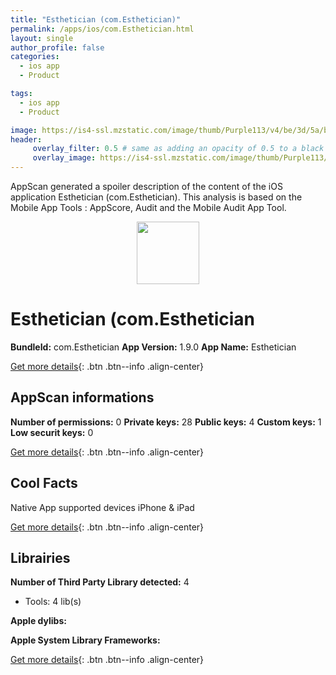 ```yaml
---
title: "Esthetician (com.Esthetician)"
permalink: /apps/ios/com.Esthetician.html
layout: single
author_profile: false
categories: 
  - ios app 
  - Product 

tags: 
  - ios app 
  - Product 

image: https://is4-ssl.mzstatic.com/image/thumb/Purple113/v4/be/3d/5a/be3d5a02-c93a-68a7-0140-de31296afd28/AppIcon-0-0-1x_U007emarketing-0-0-0-7-0-85-220.png/512x512bb.jpg
header: 
     overlay_filter: 0.5 # same as adding an opacity of 0.5 to a black background
     overlay_image: https://is4-ssl.mzstatic.com/image/thumb/Purple113/v4/be/3d/5a/be3d5a02-c93a-68a7-0140-de31296afd28/AppIcon-0-0-1x_U007emarketing-0-0-0-7-0-85-220.png/512x512bb.jpg
---
```

AppScan generated a spoiler description of the content of the iOS application Esthetician (com.Esthetician). This analysis is based on the Mobile App Tools : AppScore, Audit and the Mobile Audit App Tool.

  
  
<div style="text-align: center;"><img src="https://is4-ssl.mzstatic.com/image/thumb/Purple113/v4/be/3d/5a/be3d5a02-c93a-68a7-0140-de31296afd28/AppIcon-0-0-1x_U007emarketing-0-0-0-7-0-85-220.png/512x512bb.jpg" width="100" height="100"></div>  
  
# Esthetician (com.Esthetician

**BundleId:** com.Esthetician
**App Version:** 1.9.0
**App Name:** Esthetician


[Get more details](/pricing.html){: .btn .btn--info .align-center}  
  
## AppScan informations 

**Number of permissions:** 0
**Private keys:** 28
**Public keys:** 4
**Custom keys:** 1
**Low securit keys:** 0
  
[Get more details](/pricing.html){: .btn .btn--info .align-center}

## Cool Facts

Native App
supported devices iPhone & iPad
  
[Get more details](/pricing.html){: .btn .btn--info .align-center}

## Librairies 
**Number of Third Party Library detected:** 4
- Tools: 4 lib(s)

**Apple dylibs:**


**Apple System Library Frameworks:**


  
[Get more details](/pricing.html){: .btn .btn--info .align-center}

